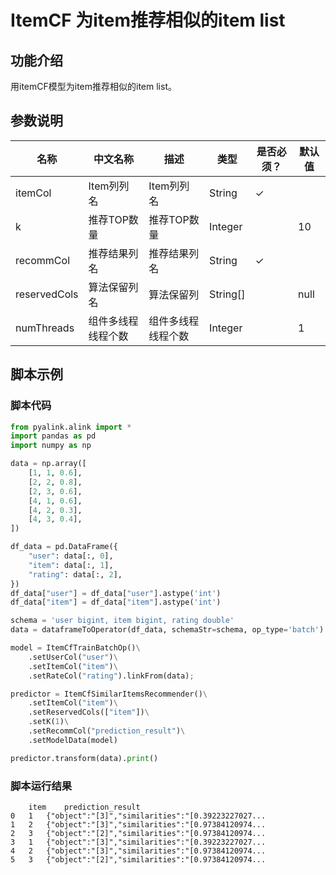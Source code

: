 # ItemCF 为item推荐相似的item list

## 功能介绍
用itemCF模型为item推荐相似的item list。


## 参数说明

| 名称 | 中文名称 | 描述 | 类型 | 是否必须？ | 默认值 |
| --- | --- | --- | --- | --- | --- |
| itemCol | Item列列名 | Item列列名 | String | ✓ |  |
| k | 推荐TOP数量 | 推荐TOP数量 | Integer |  | 10 |
| recommCol | 推荐结果列名 | 推荐结果列名 | String | ✓ |  |
| reservedCols | 算法保留列名 | 算法保留列 | String[] |  | null |
| numThreads | 组件多线程线程个数 | 组件多线程线程个数 | Integer |  | 1 |

## 脚本示例
### 脚本代码

```python
from pyalink.alink import *
import pandas as pd
import numpy as np

data = np.array([
    [1, 1, 0.6],
    [2, 2, 0.8],
    [2, 3, 0.6],
    [4, 1, 0.6],
    [4, 2, 0.3],
    [4, 3, 0.4],
])

df_data = pd.DataFrame({
    "user": data[:, 0],
    "item": data[:, 1],
    "rating": data[:, 2],
})
df_data["user"] = df_data["user"].astype('int')
df_data["item"] = df_data["item"].astype('int')

schema = 'user bigint, item bigint, rating double'
data = dataframeToOperator(df_data, schemaStr=schema, op_type='batch')

model = ItemCfTrainBatchOp()\
    .setUserCol("user")\
    .setItemCol("item")\
    .setRateCol("rating").linkFrom(data);

predictor = ItemCfSimilarItemsRecommender()\
    .setItemCol("item")\
    .setReservedCols(["item"])\
    .setK(1)\
    .setRecommCol("prediction_result")\
    .setModelData(model)

predictor.transform(data).print()
```

### 脚本运行结果
```
	item	prediction_result
0	1	{"object":"[3]","similarities":"[0.39223227027...
1	2	{"object":"[3]","similarities":"[0.97384120974...
2	3	{"object":"[2]","similarities":"[0.97384120974...
3	1	{"object":"[3]","similarities":"[0.39223227027...
4	2	{"object":"[3]","similarities":"[0.97384120974...
5	3	{"object":"[2]","similarities":"[0.97384120974...
```

